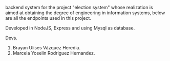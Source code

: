 backend system for the project "election system" whose realization is aimed at obtaining the degree of engineering in information systems, below are all the endpoints used in this project.

Developed in NodeJS, Express and using Mysql as database.

Devs.
 1. Brayan Ulises Vázquez Heredia.
 2. Marcela Yoselin Rodriguez Hernandez.
